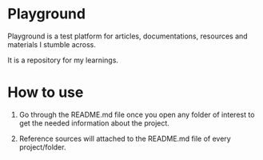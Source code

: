 # Playground

Playground is a test platform for articles, documentations, resources and materials I stumble across.

It is a repository for my learnings.

# How to use

1. Go through the README.md file once you open any folder of interest to get the needed information about the project.

2. Reference sources will attached to the README.md file of every project/folder.
